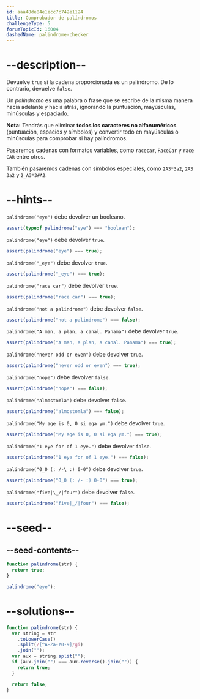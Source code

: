 ```yaml
---
id: aaa48de84e1ecc7c742e1124
title: Comprobador de palíndromos
challengeType: 5
forumTopicId: 16004
dashedName: palindrome-checker
---
```


# --description--

Devuelve `true` si la cadena proporcionada es un palíndromo. De lo contrario, devuelve `false`.

Un <dfn>palíndromo</dfn> es una palabra o frase que se escribe de la misma manera hacia adelante y hacia atrás, ignorando la puntuación, mayúsculas, minúsculas y espaciado.

**Nota:** Tendrás que eliminar **todos los caracteres no alfanuméricos** (puntuación, espacios y símbolos) y convertir todo en mayúsculas o minúsculas para comprobar si hay palíndromos.

Pasaremos cadenas con formatos variables, como `racecar`, `RaceCar` y `race CAR` entre otros.

También pasaremos cadenas con símbolos especiales, como `2A3*3a2`, `2A3 3a2` y `2_A3*3#A2`.

# --hints--

`palindrome("eye")` debe devolver un booleano.

```js
assert(typeof palindrome("eye") === "boolean");
```

`palindrome("eye")` debe devolver `true`.

```js
assert(palindrome("eye") === true);
```

`palindrome("_eye")` debe devolver `true`.

```js
assert(palindrome("_eye") === true);
```

`palindrome("race car")` debe devolver `true`.

```js
assert(palindrome("race car") === true);
```

`palindrome("not a palindrome")` debe devolver `false`.

```js
assert(palindrome("not a palindrome") === false);
```

`palindrome("A man, a plan, a canal. Panama")` debe devolver `true`.

```js
assert(palindrome("A man, a plan, a canal. Panama") === true);
```

`palindrome("never odd or even")` debe devolver `true`.

```js
assert(palindrome("never odd or even") === true);
```

`palindrome("nope")` debe devolver `false`.

```js
assert(palindrome("nope") === false);
```

`palindrome("almostomla")` debe devolver `false`.

```js
assert(palindrome("almostomla") === false);
```

`palindrome("My age is 0, 0 si ega ym.")` debe devolver `true`.

```js
assert(palindrome("My age is 0, 0 si ega ym.") === true);
```

`palindrome("1 eye for of 1 eye.")` debe devolver `false`.

```js
assert(palindrome("1 eye for of 1 eye.") === false);
```

`palindrome("0_0 (: /-\ :) 0-0")` debe devolver `true`.

```js
assert(palindrome("0_0 (: /- :) 0-0") === true);
```

`palindrome("five|\_/|four")` debe devolver `false`.

```js
assert(palindrome("five|_/|four") === false);
```

# --seed--

## --seed-contents--

```js
function palindrome(str) {
  return true;
}

palindrome("eye");
```

# --solutions--

```js
function palindrome(str) {
  var string = str
    .toLowerCase()
    .split(/[^A-Za-z0-9]/gi)
    .join("");
  var aux = string.split("");
  if (aux.join("") === aux.reverse().join("")) {
    return true;
  }

  return false;
}
```
